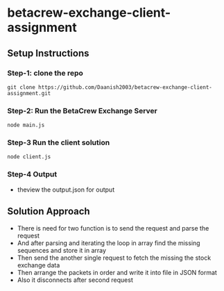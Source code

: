 # betacrew-exchange-client-assignment

## Setup Instructions

### Step-1: clone the repo
```
git clone https://github.com/Daanish2003/betacrew-exchange-client-assignment.git
```

### Step-2: Run the BetaCrew Exchange Server
```
node main.js
```

### Step-3 Run the client solution
```
node client.js
```

### Step-4 Output
 -  theview the output.json for output

## Solution Approach

 - There is need for two function is to send the request and parse the request
 - And after parsing and iterating the loop in array find the missing sequences and store it in array
 - Then send the another single request to fetch the missing the stock exchange data
 - Then arrange the packets in order and write it into file in JSON format
 - Also it disconnects after second request